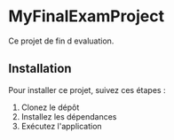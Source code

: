 # MyFinalExamProject

Ce projet de fin d evaluation. 


## Installation
Pour installer ce projet, suivez ces étapes :
1. Clonez le dépôt
2. Installez les dépendances
3. Exécutez l'application

